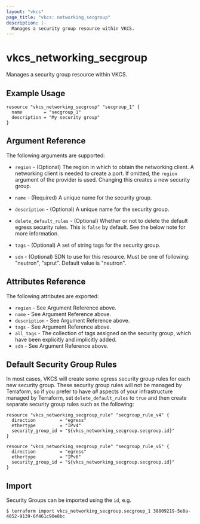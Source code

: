```yaml
---
layout: "vkcs"
page_title: "vkcs: networking_secgroup"
description: |-
  Manages a security group resource within VKCS.
---
```


# vkcs\_networking\_secgroup

Manages a security group resource within VKCS.

## Example Usage

```hcl
resource "vkcs_networking_secgroup" "secgroup_1" {
  name        = "secgroup_1"
  description = "My security group"
}
```

## Argument Reference

The following arguments are supported:

* `region` - (Optional) The region in which to obtain the networking client.
    A networking client is needed to create a port. If omitted, the
    `region` argument of the provider is used. Changing this creates a new
    security group.

* `name` - (Required) A unique name for the security group.

* `description` - (Optional) A unique name for the security group.

* `delete_default_rules` - (Optional) Whether or not to delete the default
    egress security rules. This is `false` by default. See the below note
    for more information.

* `tags` - (Optional) A set of string tags for the security group.

* `sdn` - (Optional) SDN to use for this resource. Must be one of following: "neutron", "sprut". Default value is "neutron".

## Attributes Reference

The following attributes are exported:

* `region` - See Argument Reference above.
* `name` - See Argument Reference above.
* `description` - See Argument Reference above.
* `tags` - See Argument Reference above.
* `all_tags` - The collection of tags assigned on the security group, which have
  been explicitly and implicitly added.
* `sdn` - See Argument Reference above.

## Default Security Group Rules

In most cases, VKCS will create some egress security group rules for each
new security group. These security group rules will not be managed by
Terraform, so if you prefer to have *all* aspects of your infrastructure
managed by Terraform, set `delete_default_rules` to `true` and then create
separate security group rules such as the following:

```hcl
resource "vkcs_networking_secgroup_rule" "secgroup_rule_v4" {
  direction         = "egress"
  ethertype         = "IPv4"
  security_group_id = "${vkcs_networking_secgroup.secgroup.id}"
}

resource "vkcs_networking_secgroup_rule" "secgroup_rule_v6" {
  direction         = "egress"
  ethertype         = "IPv6"
  security_group_id = "${vkcs_networking_secgroup.secgroup.id}"
}
```

## Import

Security Groups can be imported using the `id`, e.g.

```
$ terraform import vkcs_networking_secgroup.secgroup_1 38809219-5e8a-4852-9139-6f461c90e8bc
```
